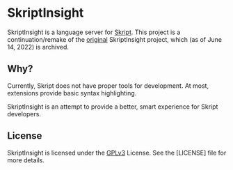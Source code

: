 # SkriptInsight
SkriptInsight is a language server for [Skript](https://github.com/SkriptLang/Skript).
This project is a continuation/remake of the [original](https://github.com/SkriptInsight/SkriptInsight)
SkriptInsight project, which (as of June 14, 2022) is archived.

## Why?
Currently, Skript does not have proper tools for development. At most, extensions provide
basic syntax highlighting.

SkriptInsight is an attempt to provide a better, smart experience for Skript developers.

## License
SkriptInsight is licensed under the [GPLv3](https://opensource.org/licenses/GPL-3.0) License.
See the [LICENSE] file for more details.